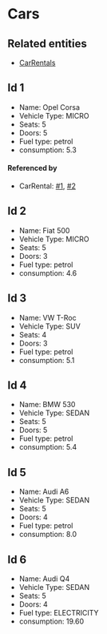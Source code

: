 # Cars

## Related entities

- [CarRentals](rental/CarRentalFixture.md)

## Id 1

- Name: Opel Corsa
- Vehicle Type: MICRO
- Seats: 5
- Doors: 5
- Fuel type: petrol
- consumption: 5.3

#### Referenced by

- CarRental: [#1](rental/CarRentalFixture.md#1), [#2](rental/CarRentalFixture.md#2)

## Id 2

- Name: Fiat 500
- Vehicle Type: MICRO
- Seats: 5
- Doors: 3
- Fuel type: petrol
- consumption: 4.6

## Id 3

- Name: VW T-Roc
- Vehicle Type: SUV
- Seats: 4
- Doors: 3
- Fuel type: petrol
- consumption: 5.1

## Id 4

- Name: BMW 530
- Vehicle Type: SEDAN
- Seats: 5
- Doors: 5
- Fuel type: petrol
- consumption: 5.4

## Id 5

- Name: Audi A6
- Vehicle Type: SEDAN
- Seats: 5
- Doors: 4
- Fuel type: petrol
- consumption: 8.0

## Id 6

- Name: Audi Q4
- Vehicle Type: SEDAN
- Seats: 5
- Doors: 4
- Fuel type: ELECTRICITY
- consumption: 19.60